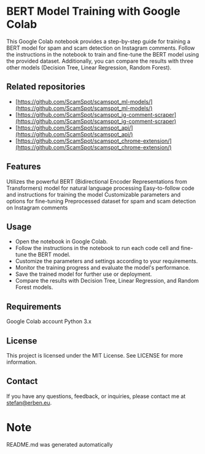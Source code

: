 # BERT Model Training with Google Colab
This Google Colab notebook provides a step-by-step guide for training a BERT model for spam and scam detection on Instagram comments. Follow the instructions in the notebook to train and fine-tune the BERT model using the provided dataset. Additionally, you can compare the results with three other models (Decision Tree, Linear Regression, Random Forest).

## Related repositories
- [https://github.com/ScamSpot/scamspot_ml-models/](https://github.com/ScamSpot/scamspot_ml-models/)
- [https://github.com/ScamSpot/scamspot_ig-comment-scraper](https://github.com/ScamSpot/scamspot_ig-comment-scraper)
- [https://github.com/ScamSpot/scamspot_api/](https://github.com/ScamSpot/scamspot_api/)
- [https://github.com/ScamSpot/scamspot_chrome-extension/](https://github.com/ScamSpot/scamspot_chrome-extension/)

## Features
Utilizes the powerful BERT (Bidirectional Encoder Representations from Transformers) model for natural language processing
Easy-to-follow code and instructions for training the model
Customizable parameters and options for fine-tuning
Preprocessed dataset for spam and scam detection on Instagram comments

## Usage
- Open the notebook in Google Colab.
- Follow the instructions in the notebook to run each code cell and fine-tune the BERT model.
- Customize the parameters and settings according to your requirements.
- Monitor the training progress and evaluate the model's performance.
- Save the trained model for further use or deployment.
- Compare the results with Decision Tree, Linear Regression, and Random Forest models.

## Requirements
Google Colab account
Python 3.x

## License
This project is licensed under the MIT License. See LICENSE for more information.

## Contact
If you have any questions, feedback, or inquiries, please contact me at stefan@erben.eu.

# Note
README.md was generated automatically
